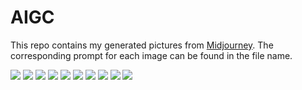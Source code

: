 # AIGC

This repo contains my generated pictures from [Midjourney](https://www.midjourney.com). The corresponding prompt for each image can be found in the file name.

![](https://github.com/Dai-Wenxun/AIGC/blob/main/assets/armed%20soldiers%20with%20the%20mechanical%20weapons%2C%20the%20world%20of%20zelda%2C%202d%20pixel%20art%2C%20.png)
![](https://github.com/Dai-Wenxun/AIGC/blob/main/assets/black%20hole%20devours%20photons.png)
![](https://github.com/Dai-Wenxun/AIGC/blob/main/assets/black%20hole%20devours%20the%20earth.png)
![](https://github.com/Dai-Wenxun/AIGC/blob/main/assets/galaxy%20collision.png)
![](https://github.com/Dai-Wenxun/AIGC/blob/main/assets/the%20kiss%20under%20the%20moon.png)
![](https://github.com/Dai-Wenxun/AIGC/blob/main/assets/the%20revolution%20of%20the%20Chinese%20people%20against%20the%20western%20%20world.png)
![](https://github.com/Dai-Wenxun/AIGC/blob/main/assets/universe%20in%20glass.0.png)
![](https://github.com/Dai-Wenxun/AIGC/blob/main/assets/universe%20in%20glass.1.png)
![](https://github.com/Dai-Wenxun/AIGC/blob/main/assets/universe%20in%20glass.2.png)
![](https://github.com/Dai-Wenxun/AIGC/blob/main/assets/universe%20in%20glass.3.png)
